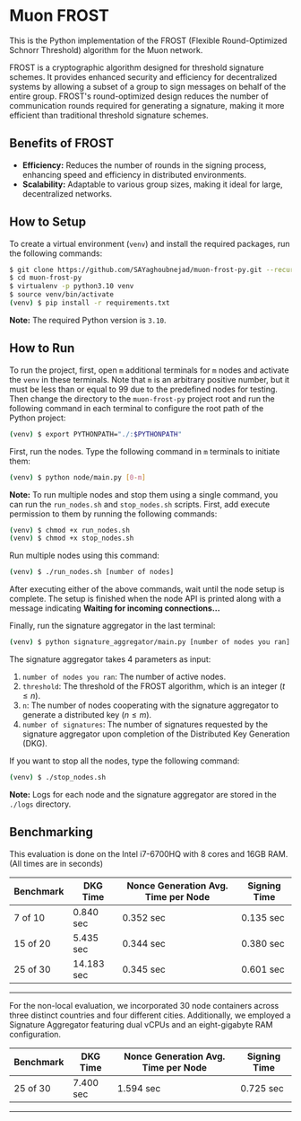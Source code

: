 # Muon FROST

This is the Python implementation of the FROST (Flexible Round-Optimized Schnorr Threshold) algorithm for the Muon network.

FROST is a cryptographic algorithm designed for threshold signature schemes. It provides enhanced security and efficiency for decentralized systems by allowing a subset of a group to sign messages on behalf of the entire group. FROST's round-optimized design reduces the number of communication rounds required for generating a signature, making it more efficient than traditional threshold signature schemes.

## Benefits of FROST

- **Efficiency:** Reduces the number of rounds in the signing process, enhancing speed and efficiency in distributed environments.
- **Scalability:** Adaptable to various group sizes, making it ideal for large, decentralized networks.

## How to Setup

To create a virtual environment (`venv`) and install the required packages, run the following commands:

```bash
$ git clone https://github.com/SAYaghoubnejad/muon-frost-py.git --recurse-submodules
$ cd muon-frost-py
$ virtualenv -p python3.10 venv
$ source venv/bin/activate
(venv) $ pip install -r requirements.txt
```

**Note:** The required Python version is `3.10`.

## How to Run

To run the project, first, open `m` additional terminals for `m` nodes and activate the `venv` in these terminals. Note that `m` is an arbitrary positive number, but it must be less than or equal to 99 due to the predefined nodes for testing. Then change the directory to the `muon-frost-py` project root and run the following command in each terminal to configure the root path of the Python project:

```bash
(venv) $ export PYTHONPATH="./:$PYTHONPATH"
```

First, run the nodes. Type the following command in `m` terminals to initiate them:

```bash
(venv) $ python node/main.py [0-m]
```

**Note:** To run multiple nodes and stop them using a single command, you can run the `run_nodes.sh` and `stop_nodes.sh` scripts. First, add execute permission to them by running the following commands:

```bash
(venv) $ chmod +x run_nodes.sh
(venv) $ chmod +x stop_nodes.sh
```

Run multiple nodes using this command:

```bash
(venv) $ ./run_nodes.sh [number of nodes]
```

After executing either of the above commands, wait until the node setup is complete. The setup is finished when the node API is printed along with a message indicating **Waiting for incoming connections...**

Finally, run the signature aggregator in the last terminal:

```bash
(venv) $ python signature_aggregator/main.py [number of nodes you ran] [threshold] [n] [number of signatures]
```

The signature aggregator takes 4 parameters as input:

1. `number of nodes you ran`: The number of active nodes.
2. `threshold`: The threshold of the FROST algorithm, which is an integer ($t \leq n$).
3. `n`: The number of nodes cooperating with the signature aggregator to generate a distributed key ($n \leq m$).
4. `number of signatures`: The number of signatures requested by the signature aggregator upon completion of the Distributed Key Generation (DKG).

If you want to stop all the nodes, type the following command:

```bash
(venv) $ ./stop_nodes.sh
```

**Note:** Logs for each node and the signature aggregator are stored in the `./logs` directory.

## Benchmarking

This evaluation is done on the Intel i7-6700HQ with 8 cores and 16GB RAM. (All times are in seconds)

| Benchmark                     | DKG Time | Nonce Generation Avg. Time per Node | Signing Time |
|-------------------------------|----------|-------------------------------------|--------------|
|  7 of 10                      | 0.840 sec| 0.352 sec                           | 0.135 sec    | 
| 15 of 20                      | 5.435 sec| 0.344 sec                           | 0.380 sec    |
| 25 of 30                      |14.183 sec| 0.345 sec                           | 0.601 sec    |

---

For the non-local evaluation, we incorporated 30 node containers across three distinct countries and four different cities. Additionally, we employed a Signature Aggregator featuring dual vCPUs and an eight-gigabyte RAM configuration.

| Benchmark                     | DKG Time | Nonce Generation Avg. Time per Node | Signing Time |
|-------------------------------|----------|-------------------------------------|--------------|
| 25 of 30                      | 7.400 sec| 1.594 sec                           | 0.725 sec    |

---